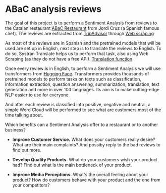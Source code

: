 # ABaC analysis reviews

The goal of this project is to perform a Sentiment Analysis from reviews to the Catalan restaurant [ABaC Restaurant](https://abacbarcelona.com/es/restaurante) from Jordi Cruz (a Spanish famous chef). The reviews are extracted from [TripAdvisor](https://www.tripadvisor.com/Restaurant_Review-g187497-d1074448-Reviews-ABaC-Barcelona_Catalonia.html) through [Web scraping](/webscraping.ipynb)

As most of the reviews are in Spanish and the pretrained models that will be used are set up in English, next step is to translate the reviews to English. To do so, Systran Translate helps us to perform that task, also using Web Scraping (as they do not have a free API). [Translation function](/translation.ipynb)

Once every review is in English, to perform a Sentiment Analysis we will use transformers from [Hugging Face](https://huggingface.co/). Transformers provides thousands of pretrained models to perform tasks on texts such as classification, information extraction, question answering, summarization, translation, text generation and more in over 100 languages. Its aim is to make cutting-edge NLP easier to use for everyone.

And after each review is classified into positive, negative and neutral, a simple Word Cloud will be performed to see what are customers most of the time talking about.

Which benefits can a Sentiment Analysis offer to a restaurant or to another business?

- **Improve Customer Service.** What does your customers really desire? What are their main complaints? And possiby reply to the bad reviews to find out more.

- **Develop Quality Products.** What do your customers wish your product had? Find out what is the main bottleneck of your product.

- **Improve Media Perceptions.** What's the overall feeling about your product? How do customers behave with your product and the one from your competitors?